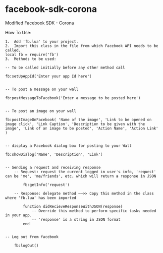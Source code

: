 facebook-sdk-corona
===================

Modified Facebook SDK - Corona

How To Use:

	1.	Add 'fb.lua' to your project.
	2.	Import this class in the file from which Facebook API needs to be called.
	local fb = require('fb')
  	3.  Methods to be used:

	-- To be called initially before any other method call

	fb:setUpAppId('Enter your app Id here')


	-- To post a message on your wall

	fb:postMessageToFacebook('Enter a message to be posted here')


	-- To post an image on your wall

	fb:postImageOnFacebook( 'Name of the image', 'Link to be opened on image click', 'Link Caption', 'Description to be given with the image', 'Link of an image to be posted', 'Action Name', 'Action Link' )


	-- display a Facebook dialog box for posting to your Wall

	fb:showDialog('Name', 'Description', 'Link')


	-- Sending a request and receiving response
		-- Request: request the current logged in user's info, 'request' can be 'me', 'me/friends', etc. which will return a response in JSON

			fb:getInfo('request')

		-- Response: delegate method ––>> Copy this method in the class where 'fb.lua' has been imported

			function didRecieveResponseWithJSON(response)
				-- Override this method to perform specific tasks needed in your app.
				-- 'response' is a string in JSON format
			end


	-- Log out from facebook

		fb:logOut()